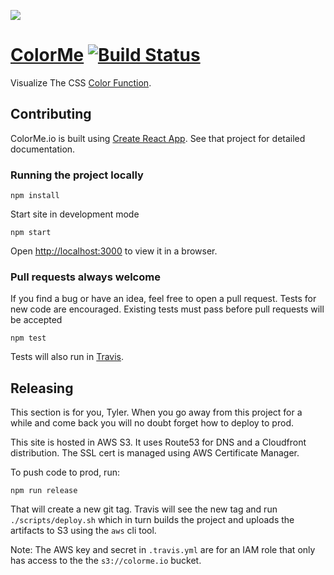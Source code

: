 [![](https://cl.ly/2W3w2y0B1y2Z/post-image-colorme-screenshot-1.png)](https://colorme.io)

# [ColorMe](https://colorme.io) [![Build Status](https://travis-ci.org/tylergaw/colorme.svg)](https://travis-ci.org/tylergaw/colorme)

Visualize The CSS [Color Function]((https://drafts.csswg.org/css-color/#modifying-colors)).

## Contributing

ColorMe.io is built using [Create React App](https://github.com/facebookincubator/create-react-app). See that project for detailed documentation.

### Running the project locally

```
npm install
```

Start site in development mode

```
npm start
```

Open [http://localhost:3000](http://localhost:3000) to view it in a browser.

### Pull requests always welcome

If you find a bug or have an idea, feel free to open a pull request. Tests for new code are encouraged. Existing tests must pass before pull requests will be accepted

```
npm test
```

Tests will also run in [Travis](https://travis-ci.org/tylergaw/colorme).

## Releasing

This section is for you, Tyler. When you go away from this project for a while and come back you will no doubt forget how to deploy to prod.

This site is hosted in AWS S3. It uses Route53 for DNS and a Cloudfront distribution. The SSL cert is managed using AWS Certificate Manager.

To push code to prod, run:

```
npm run release
```

That will create a new git tag. Travis will see the new tag and run `./scripts/deploy.sh` which in turn builds the project and uploads the artifacts to S3 using the `aws` cli tool.

Note: The AWS key and secret in `.travis.yml` are for an IAM role that only has access to the the `s3://colorme.io` bucket.
